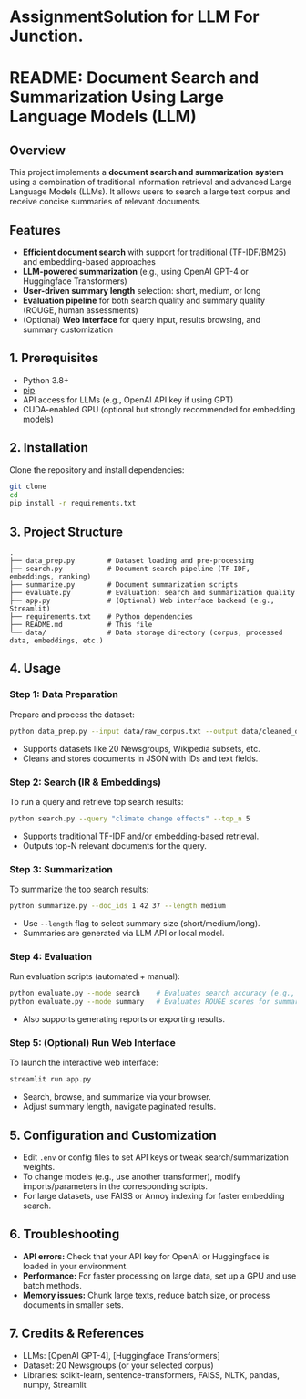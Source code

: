 # AssignmentSolution for LLM For Junction.

# README: Document Search and Summarization Using Large Language Models (LLM)

## Overview

This project implements a **document search and summarization system** using a combination of traditional information retrieval and advanced Large Language Models (LLMs). It allows users to search a large text corpus and receive concise summaries of relevant documents.

## Features

- **Efficient document search** with support for traditional (TF-IDF/BM25) and embedding-based approaches
- **LLM-powered summarization** (e.g., using OpenAI GPT-4 or Huggingface Transformers)
- **User-driven summary length** selection: short, medium, or long
- **Evaluation pipeline** for both search quality and summary quality (ROUGE, human assessments)
- (Optional) **Web interface** for query input, results browsing, and summary customization

## 1. Prerequisites

- Python 3.8+
- [pip](https://pip.pypa.io/en/stable/)
- API access for LLMs (e.g., OpenAI API key if using GPT)
- CUDA-enabled GPU (optional but strongly recommended for embedding models)

## 2. Installation

Clone the repository and install dependencies:

```sh
git clone 
cd 
pip install -r requirements.txt
```

## 3. Project Structure

```
.
├── data_prep.py        # Dataset loading and pre-processing
├── search.py           # Document search pipeline (TF-IDF, embeddings, ranking)
├── summarize.py        # Document summarization scripts
├── evaluate.py         # Evaluation: search and summarization quality
├── app.py              # (Optional) Web interface backend (e.g., Streamlit)
├── requirements.txt    # Python dependencies
├── README.md           # This file
└── data/               # Data storage directory (corpus, processed data, embeddings, etc.)
```

## 4. Usage

### **Step 1: Data Preparation**

Prepare and process the dataset:

```sh
python data_prep.py --input data/raw_corpus.txt --output data/cleaned_data.json
```
- Supports datasets like 20 Newsgroups, Wikipedia subsets, etc.
- Cleans and stores documents in JSON with IDs and text fields.

### **Step 2: Search (IR & Embeddings)**

To run a query and retrieve top search results:

```sh
python search.py --query "climate change effects" --top_n 5
```
- Supports traditional TF-IDF and/or embedding-based retrieval.
- Outputs top-N relevant documents for the query.

### **Step 3: Summarization**

To summarize the top search results:

```sh
python summarize.py --doc_ids 1 42 37 --length medium
```
- Use `--length` flag to select summary size (short/medium/long).
- Summaries are generated via LLM API or local model.

### **Step 4: Evaluation**

Run evaluation scripts (automated + manual):

```sh
python evaluate.py --mode search    # Evaluates search accuracy (e.g., Precision@5)
python evaluate.py --mode summary   # Evaluates ROUGE scores for summaries
```
- Also supports generating reports or exporting results.

### **Step 5: (Optional) Run Web Interface**

To launch the interactive web interface:

```sh
streamlit run app.py
```
- Search, browse, and summarize via your browser.
- Adjust summary length, navigate paginated results.

## 5. Configuration and Customization

- Edit `.env` or config files to set API keys or tweak search/summarization weights.
- To change models (e.g., use another transformer), modify imports/parameters in the corresponding scripts.
- For large datasets, use FAISS or Annoy indexing for faster embedding search.

## 6. Troubleshooting

- **API errors:** Check that your API key for OpenAI or Huggingface is loaded in your environment.
- **Performance:** For faster processing on large data, set up a GPU and use batch methods.
- **Memory issues:** Chunk large texts, reduce batch size, or process documents in smaller sets.

## 7. Credits & References

- LLMs: [OpenAI GPT-4], [Huggingface Transformers]
- Dataset: 20 Newsgroups (or your selected corpus)
- Libraries: scikit-learn, sentence-transformers, FAISS, NLTK, pandas, numpy, Streamlit
